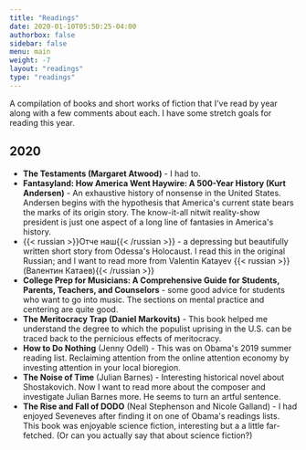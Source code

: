 ```yaml
---
title: "Readings"
date: 2020-01-10T05:50:25-04:00
authorbox: false
sidebar: false
menu: main
weight: -7
layout: "readings"
type: "readings"
---
```

A compilation of books and short works of fiction that I've read by year along with a few comments about each. I have some stretch goals for reading this year.

## 2020

- **The Testaments (Margaret Atwood)** - I had to.
- **Fantasyland: How America Went Haywire: A 500-Year History (Kurt Andersen)** - An exhaustive history of nonsense in the United States. Andersen begins with the hypothesis that America's current state bears the marks of its origin story. The know-it-all nitwit reality-show president is just one aspect of a long line of fantasies in America's history.
- {{< russian >}}Отче наш{{< /russian >}} - a depressing but beautifully written short story from Odessa's Holocaust. I read this in the original Russian; and I want to read more from Valentin Katayev {{< russian >}}(Валентин Катаев){{< /russian >}}
- **College Prep for Musicians: A Comprehensive Guide for Students, Parents, Teachers, and Counselors** - some good advice for students who want to go into music. The sections on mental practice and centering are quite good.
- **The Meritocracy Trap (Daniel Markovits)** - This book helped me understand the degree to which the populist uprising in the U.S. can be traced back to the pernicious effects of meritocracy.
- **How to Do Nothing** (Jenny Odell) - This was on Obama's 2019 summer reading list. Reclaiming attention from the online attention economy by investing attention in your local bioregion.
- **The Noise of Time** (Julian Barnes) - Interesting historical novel about Shostakovich. Now I want to read more about the composer and investigate Julian Barnes more. He seems to turn an artful sentence.
- **The Rise and Fall of DODO** (Neal Stephenson and Nicole Galland) - I had enjoyed Seveneves after finding it on one of Obama's readings lists. This book was enjoyable science fiction, interesting but a a little far-fetched. (Or can you actually say that about science fiction?)